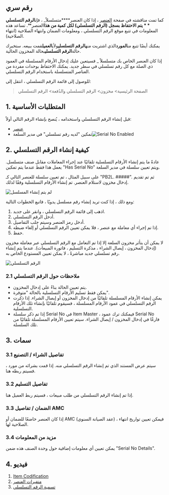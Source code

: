 ## رقم سري

كما تمت مناقشته في صفحة [العنصر](https://docs.erpnext.com/docs/v13/user/manual/en/stock/item) ، إذا كان العنصر****متسلسلاً_ ، فإن**الرقم التسلسلي * * يتم الاحتفاظ بسجل (الرقم التسلسلي) لكل كمية من هذا**العنصر**. تساعد هذه المعلومات في تتبع موقع الرقم التسلسلي ، ومعلومات الضمان وانتهاء الصلاحية (انتهاء الصلاحية).

يمكنك أيضًا تتبع من**المورد**الذي اشتريت منه**الرقم التسلسلي**ولأي**العميل**قمت ببيعه. ستخبرك حالة**الرقم التسلسلي**بحالة المخزون الحالية.

إذا كان العنصر الخاص بك متسلسلاً _ فسيتعين عليك إدخال الأرقام المسلسلة في العمود ذي الصلة مع كل رقم تسلسلي في سطر جديد. يمكنك الاحتفاظ بوحدات مفردة من العناصر المتسلسلة باستخدام الرقم التسلسلي.

للوصول إلى قائمة الرقم التسلسلي ، انتقل إلى:

> الصفحة الرئيسية> مخزون> الرقم التسلسلي والدُفعة> الرقم التسلسلي

## 1. المتطلبات الأساسية

قبل إنشاء الرقم التسلسلي واستخدامه ، يُنصح بإنشاء الرقم التالي أولاً:

* [عنصر](https://docs.erpnext.com/docs/v13/user/manual/en/stock/item)
* تمكين "لديه رقم تسلسلي" في مدير السلعة![Serial No Enabled](https://docs.erpnext.com/files/serial-no-enabled.png)

## 2. كيفية إنشاء الرقم التسلسلي

عادةً ما يتم إنشاء الأرقام التسلسلية تلقائيًا عند إجراء المعاملات مقابل صنف متسلسل. يعمل هذا فقط عندما يتم تمكين "Has Serial No" ويتم تعيين سلسلة في مدير السلعة.

على سبيل المثال ، تم تعيين سلسلة للعنصر التالي كـ "PB2L. #####". ثم تم تقديم إدخال مخزون لاستلام العنصر. تم إنشاء الأرقام التسلسلية وفقًا لذلك.

![لم يتم إنشاء المسلسل](https://docs.erpnext.com/files/serial-no-created.png)

ومع ذلك ، إذا كنت تريد إنشاء رقم مسلسل يدويًا ، فاتبع الخطوات التالية:

1. اذهب إلى قائمة الرقم التسلسلي ، وانقر على جديد.
2. أدخل الرقم التسلسلي.
3. أدخل رمز العنصر وسيتم جلب التفاصيل.
4. إذا تم إجراء أي معاملة مع عنصر ، فلا يمكن تعيين الرقم التسلسلي أو إلغاء ضبطه.
5. حفظ.

لا يمكن أن يتأثر مخزون السلعة إلا إذا تم التعامل مع الرقم التسلسلي عبر معاملة مخزون (إدخال المخزون ، إيصال الشراء ، مذكرة التسليم ، فاتورة المبيعات). عندما يتم إنشاء رقم تسلسلي جديد مباشرةً ، لا يمكن تعيين المستودع الخاص به.

![الرقم التسلسلي](https://docs.erpnext.com/files/serial-no.png)

### 2.1 ملاحظات حول الرقم التسلسلي

* يتم تعيين الحالة بناءً على إدخال المخزون.
* يمكن فقط تسليم الأرقام التسلسلية بالحالة "متوفرة".
* يمكن إنشاء الأرقام المسلسلة تلقائيًا من إدخال المخزون أو إيصال الشراء. إذا ذكرت الرقم التسلسلي في عمود الأرقام المسلسلة ، فسيقوم تلقائيًا بإنشاء تلك الأرقام التسلسلية.
* إذا تم ذكر سلسلة Serial No في Item Master ، فيمكنك ترك عمود Serial No فارغًا في إدخال المخزون / إيصال الشراء. سيتم تعيين الأرقام المسلسلة تلقائيًا من تلك السلسلة.

## 3. سمات

### 3.1 تفاصيل الشراء / التصنيع

سيتم عرض المستند الذي تم إنشاء الرقم التسلسلي منه. إذا قمت بشرائه من مورد ، فسيتم ربطه هنا.

### 3.2 تفاصيل التسليم

إذا تم إنشاء الرقم التسلسلي من طلب مبيعات ، فسيتم ربط العميل هنا.

### 3.3 الضمان / تفاصيل AMC

إذا كان العنصر خاضعًا للضمان أو AMC (عقد الصيانة السنوي) ، فيمكن تعيين تواريخ انتهاء الصلاحية لها.

### 3.4 مزيد من المعلومات

يمكن تعيين أي معلومات إضافية حول وحدة الصنف هذه ضمن "Serial No Details".

## 4. فيديو

1. [Item Codification](https://docs.erpnext.com/docs/v13/user/manual/en/stock/articles/item-codification)
2. [متغيرات العنصر](https://docs.erpnext.com/docs/v13/user/manual/en/stock/item-variants)
3. [تسمية الرقم التسلسلي](https://docs.erpnext.com/docs/v13/user/manual/en/stock/articles/serial-no-naming)